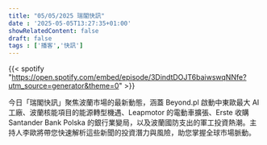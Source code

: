 ```yaml
---
title: "05/05/2025 瑞閣快訊"
date : '2025-05-05T13:27:35+01:00'
showRelatedContent: false
draft: false
tags : ['播客','快訊']
---
```

{{< spotify "https://open.spotify.com/embed/episode/3DindtDOJT6baiwswqNNfe?utm_source=generator&theme=0" >}}

今日「瑞閣快訊」聚焦波蘭市場的最新動態，涵蓋 Beyond.pl 啟動中東歐最大 AI 工廠、波蘭核能項目的能源轉型機遇、Leapmotor 的電動車擴張、Erste 收購 Santander Bank Polska 的銀行業變局，以及波蘭國防支出的軍工投資熱潮。主持人李歐將帶您快速解析這些新聞的投資潛力與風險，助您掌握全球市場脈動。